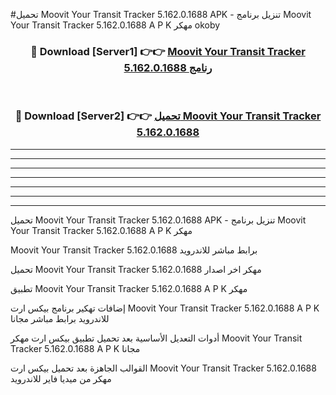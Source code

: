 #تحميل Moovit Your Transit Tracker 5.162.0.1688  APK - تنزيل برنامج Moovit Your Transit Tracker 5.162.0.1688  A P K مهكر okoby 



<div align="center">
<h3>🔴 Download [Server1] 👉👉 <a href="https://apkdownload10.web.app/?title=Moovit Your Transit Tracker 5.162.0.1688 ">Moovit Your Transit Tracker 5.162.0.1688  رنامج</a></h3><br>

<h3>🔴 Download [Server2] 👉👉 <a href="https://apkdownload10.web.app/?title=Moovit Your Transit Tracker 5.162.0.1688 ">تحميل Moovit Your Transit Tracker 5.162.0.1688  </a></h3>
</div>


----------------------------------------------------------

----------------------------------------------------------

----------------------------------------------------------

----------------------------------------------------------

----------------------------------------------------------

----------------------------------------------------------

----------------------------------------------------------

تحميل Moovit Your Transit Tracker 5.162.0.1688  APK - تنزيل برنامج Moovit Your Transit Tracker 5.162.0.1688  A P K مهكر

Moovit Your Transit Tracker 5.162.0.1688  برابط مباشر للاندرويد

تحميل Moovit Your Transit Tracker 5.162.0.1688  مهكر اخر اصدار

تطبيق Moovit Your Transit Tracker 5.162.0.1688  A P K مهكر

إضافات تهكير برنامج بيكس ارت Moovit Your Transit Tracker 5.162.0.1688  A P K للاندرويد برابط مباشر مجانا

أدوات التعديل الأساسية بعد تحميل تطبيق بيكس ارت مهكر Moovit Your Transit Tracker 5.162.0.1688  A P K مجانا

القوالب الجاهزة بعد تحميل بيكس ارت Moovit Your Transit Tracker 5.162.0.1688  مهكر من ميديا فاير للاندرويد


